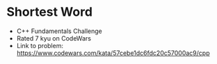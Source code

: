 # Shortest Word

* C++ Fundamentals Challenge
* Rated 7 kyu on CodeWars
* Link to problem: https://www.codewars.com/kata/57cebe1dc6fdc20c57000ac9/cpp